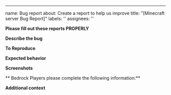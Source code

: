 ---
name: Bug report
about: Create a report to help us improve
title: "[Minecraft server Bug Report]"
labels: ''
assignees: ''

**Please fill out these reports PROPERLY**
<!-- The first 3 sections are REQUIRED to be filled out-->


**Describe the bug**
<!--A clear and concise description of what the bug is.-->

**To Reproduce**
<!--Steps to reproduce the behavior:-->
<!--1. Go to '...'-->
<!--2. Click on '....'-->
<!--3. See error-->

**Expected behavior**
<!--A clear and concise description of what you expected to happen.-->

**Screenshots**
<!--If applicable, add screenshots to help explain your problem.-->

** Bedrock Players please complete the following information:**
 <!--- Device: [e.g. iPhone6]-->
 <!--- Minecraft Version [e.g. 22]-->

**Additional context**
<!--Add any other context about the problem here.-->
